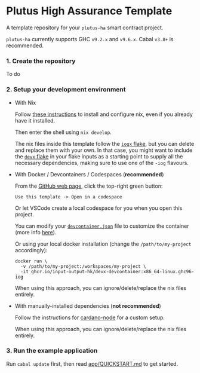 # Plutus High Assurance Template

A template repository for your `plutus-ha` smart contract project.

`plutus-ha` currently supports GHC `v9.2.x` and `v9.6.x`. Cabal `v3.8+` is recommended.

### 1. Create the repository
<!-- 
- From the command line: 
  
  ```
  gh repo create my-project --private --template IntersectMBO/plutus-ha-template
  ```

- Or from the [GitHub web page](https://github.com/input-outp/plutus-ha-template), click the top-right green button: 
  
  `Use this template -> Create new repository`

- Or just fork/clone `plutus-ha-template` (but note that this is a template repository)

  More information on GitHub template repositories can be found [here](https://docs.github.com/en/repositories/creating-and-managing-repositories/creating-a-repository-from-a-template). -->
To do
### 2. Setup your development environment

- With Nix 
  
  Follow [these instructions](https://github.com/input-output-hk/cardano-node-wiki/blob/main/docs/getting-started/install.md) to install and configure nix, even if you already have it installed.

  Then enter the shell using `nix develop`.  

  The nix files inside this template follow the [`iogx` flake](https://github.com/input-output-hk/iogx), but you can delete and replace them with your own. In that case, you might want to include the [`devx` flake](https://github.com/input-output-hk/devx/issues) in your flake inputs as a starting point to supply all the necessary dependencies, making sure to use one of the `-iog` flavours.

- With Docker / Devcontainers / Codespaces (**recommended**)
  
  From the [GitHub web page](https://github.com/IntersectMBO/plutus-ha-template), click the top-right green button: 
  
  `Use this template -> Open in a codespace`
  
  Or let VSCode create a local codespace for you when you open this project.

  You can modify your [`devcontainer.json`](./.devcontainer/devcontainer.json) file to customize the container (more info [here](https://github.com/input-output-hk/devx?tab=readme-ov-file#vscode-devcontainer--github-codespace-support)).
  
  Or using your local docker installation (change the `/path/to/my-project` accordingly):
  ```
  docker run \
    -v /path/to/my-project:/workspaces/my-project \
    -it ghcr.io/input-output-hk/devx-devcontainer:x86_64-linux.ghc96-iog 
  ```

  When using this approach, you can ignore/delete/replace the nix files entirely.

- With manually-installed dependencies (**not recommended**)

  Follow the instructions for [cardano-node](https://github.com/input-output-hk/cardano-node-wiki/blob/main/docs/getting-started/install.md) for a custom setup.

  When using this approach, you can ignore/delete/replace the nix files entirely.

### 3. Run the example application

Run `cabal update` first, then read [app/QUICKSTART.md](./app/QUICKSTART.md) to get started.